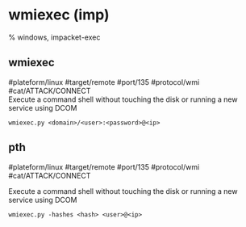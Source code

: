 # wmiexec (imp)

% windows, impacket-exec

## wmiexec
#plateform/linux #target/remote #port/135 #protocol/wmi #cat/ATTACK/CONNECT  
Execute a command shell without touching the disk or running a new service using DCOM

```
wmiexec.py <domain>/<user>:<password>@<ip>
```

## pth 
#plateform/linux #target/remote #port/135 #protocol/wmi #cat/ATTACK/CONNECT  

Execute a command shell without touching the disk or running a new service using DCOM

```
wmiexec.py -hashes <hash> <user>@<ip>
```
